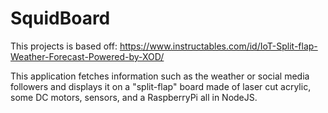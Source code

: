 # SquidBoard

This projects is based off: https://www.instructables.com/id/IoT-Split-flap-Weather-Forecast-Powered-by-XOD/

This application fetches information such as the weather or social media followers and displays it on a "split-flap" board made of laser cut acrylic, some DC motors, sensors, and a RaspberryPi all in NodeJS.
